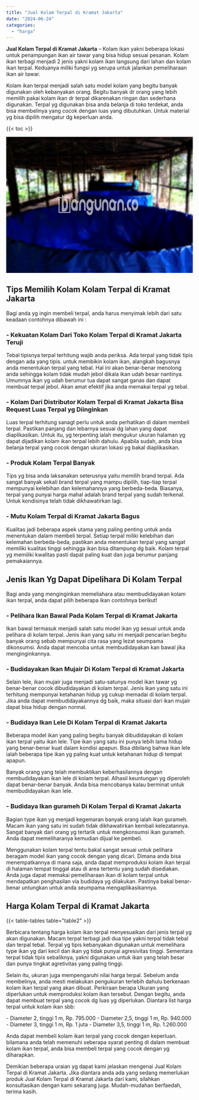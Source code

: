 ```yaml
---
title: "Jual Kolam Terpal di Kramat Jakarta"
date: "2024-06-24"
categories: 
  - "harga"
---
```


**Jual Kolam Terpal di Kramat Jakarta** – Kolam ikan yakni beberapa lokasi untuk penampungan ikan air tawar yang bisa hidup sesuai pesanan. Kolam ikan terbagi menjadi 2 jenis yakni kolam ikan langsung dari lahan dan kolam ikan terpal. Keduanya miliki fungsi yg serupa untuk jalankan pemeliharaan ikan air tawar.

Kolam ikan terpal menjadi salah satu model kolam yang begitu banyak digunakan oleh kebanyakan orang. Begitu banyak dr orang yang lebih memilih pakai kolam ikan dr terpal dikarenakan ringan dan sederhana digunakan. Terpal yg digunakan bisa anda belanja di toko terdekat, anda bisa membelinya yang cocok dengan luas yang dibutuhkan. Untuk material yg bisa dipilih mengatur dg keperluan anda.

{{< toc >}}

![Jual Kolam Terpal di Kramat Jakarta](/images/jual-kolam-terpal-62.png)

## Tips Memilih Kolam Kolam Terpal di Kramat Jakarta

Bagi anda yg ingin membeli terpal, anda harus menyimak lebih dari satu keadaan contohnya dibawah ini :

### \- Kekuatan Kolam Dari Toko Kolam Terpal di Kramat Jakarta Teruji

Tebal tipisnya terpal terhitung wajib anda periksa. Ada terpal yang tidak tipis dengan ada yang tipis. untuk membikin kolam ikan, alangkah bagusnya anda menentukan terpal yang tebal. Hal ini akan benar-benar menolong anda sehingga kolam tidak mudah jebol dikala ikan udah besar nantinya. Umumnya ikan yg udah berumur tua dapat sangat ganas dan dapat membuat terpal jebol. Akan amat efektif jika anda memakai terpal yg tebal.

### \- Kolam Dari Distributor Kolam Terpal di Kramat Jakarta Bisa Request Luas Terpal yg Diinginkan

Luas terpal terhitung sanagt perlu untuk anda perhatikan di dalam membeli terpal. Pastikan panjang dan lebarnya sesuai dg lahan yang dapat diaplikasikan. Untuk itu, yg terpenting ialah mengukur ukuran halaman yg dapat dijadikan kolam ikan terpal lebih dahulu. Apabila sudah, anda bisa belanja terpal yang cocok dengan ukuran lokasi yg bakal diaplikasikan.

### \- Produk Kolam Terpal Banyak

Tips yg bisa anda laksanakan seterusnya yaitu memilih brand terpal. Ada sangat banyak sekali brand terpal yang mampu dipilih, tiap-tiap terpal mempunyai kelebihan dan kelemahannya yang berbeda-beda. Biasanya, terpal yang punyai harga mahal adalah brand terpal yang sudah terkenal. Untuk kondisinya telah tidak dikhawatirkan lagi.

### \- Mutu Kolam Terpal di Kramat Jakarta Bagus

Kualitas jadi beberapa aspek utama yang paling penting untuk anda menentukan dalam membeli terpal. Setiap terpal miliki kelebihan dan kelemahan berbeda-beda, pastikan anda menentukan terpal yang sangat memiliki kualitas tinggi sehingga ikan bisa ditampung dg baik. Kolam terpal yg memiliki kwalitas pasti dapat paling kuat dan juga berumur panjang pemakaiannya.

## Jenis Ikan Yg Dapat Dipelihara Di Kolam Terpal

Bagi anda yang menginginkan memeliahara atau membudidayakan kolam ikan terpal, anda dapat pilih beberapa ikan contohnya berikut!

### \- Pelihara Ikan Bawal Pada Kolam Terpal di Kramat Jakarta

Ikan bawal termasuk menjadi salah satu model ikan yg sesuai untuk anda pelihara di kolam terpal. Jenis ikan yang satu ini menjadi pencarian begitu banyak orang sebab mempunyai cita rasa yang lezat seumpama dikonsumsi. Anda dapat mencoba untuk membudidayakan kan bawal jika menginginkannya.

### \- Budidayakan Ikan Mujair Di Kolam Terpal di Kramat Jakarta

Selain lele, ikan mujair juga menjadi satu-satunya model ikan tawar yg benar-benar cocok dibudidayakan di kolam terpal. Jenis ikan yang satu ini terhitung mempunyai ketahanan hidup yg cukup memadai di kolam terpal. Jika anda dapat membudidayakannya dg baik, maka situasi dari ikan mujair dapat bisa hidup dengan normal.

### \- Budidaya Ikan Lele Di Kolam Terpal di Kramat Jakarta

Beberapa model ikan yang paling begitu banyak dibudidayakan di kolam ikan terpal yaitu ikan lele. Tipe ikan yang satu ini punya lebih lama hidup yang benar-benar kuat dalam kondisi apapun. Bisa dibilang bahwa ikan lele ialah beberapa tipe ikan yg paling kuat untuk ketahanan hidup di tempat apapun.

Banyak orang yang telah membuktikan keberhasilannya dengan membudidayakan ikan lele di kolam terpal. Alhasil keuntungan yg diperoleh dapat benar-benar banyak. Anda bisa mencobanya kalau berminat untuk membudidayakan ikan lele.

### \- Budidaya Ikan gurameh Di Kolam Terpal di Kramat Jakarta

Bagian type ikan yg menjadi kegemaran banyak orang ialah ikan gurameh. Macam ikan yang satu ini sudah tidak dikhawatirkan kembali kelezatannya. Sangat banyak dari orang yg tertarik untuk mengkonsumsi ikan gurameh. Anda dapat memeliharanya kemudian dijual ke pembeli.

Menggunakan kolam terpal tentu bakal sangat sesuai untuk pelihara beragam model ikan yang cocok dengan yang dicari. Dimana anda bisa menempatkannya di mana saja, anda dapat memproduksi kolam ikan terpal di halaman tempat tinggal atau di area tertentu yang sudah disediakan. Anda juga dapat memakai pemeliharaan ikan di kolam terpal untuk mendapatkan penghasilan via budidaya yg dilakukan. Pastinya bakal benar-benar untungkan untuk anda seumpama mengaplikasikannya.

## Harga Kolam Terpal di Kramat Jakarta

{{< table-tables table="table2" >}}

Berbicara tentang harga kolam ikan terpal menyesuaikan dari jenis terpal yg akan digunakan. Macam terpal terbagi jadi dua tipe yakni terpal tidak tebal dan terpal tebal. Terpal yg tipis kebanyakan digunakan untuk memelihara type ikan yg dari kecil dan ikan yg tidak punyai agresivitas tinggi. Sementara terpal tidak tipis sebaliknya, yakni digunakan untuk ikan yang telah besar dan punya tingkat agretivitas yang paling tinggi.

Selain itu, ukuran juga mempengaruhi nilai harga terpal. Sebelum anda membelinya, anda mesti melakukan pengukuran terlebih dahulu berkenaan kolam ikan terpal yang akan dibuat. Perkiraan berapa Ukuran yang diperlukan untuk memproduksi kolam ikan tersebut. Dengan begitu, anda dapat membuat terpal yang cocok dg luas yg diperlukan. Diantara list harga terpal untuk kolam ikan sbb:

\- Diameter 2, tinggi 1 m, Rp. 795.000 - Diameter 2,5, tinggi 1 m, Rp. 940.000 - Diameter 3, tinggi 1 m, Rp. 1 juta - Diameter 3,5, tinggi 1 m, Rp. 1.260.000

Anda dapat membeli kolam ikan terpal yang cocok dengan keperluan. bilamana anda telah memenuhi seberapa syarat penting di dalam membuat kolam ikan terpal, anda bisa membeli terpal yang cocok dengan yg diharapkan.

Demikian beberapa uraian yg dapat kami jelaskan mengenai Jual Kolam Terpal di Kramat Jakarta. Jika diantara anda ada yang sedang memerlukan produk Jual Kolam Terpal di Kramat Jakarta dari kami, silahkan konsultasikan dengan kami sekarang juga. Mudah-mudahan berfaedah, terima kasih.
